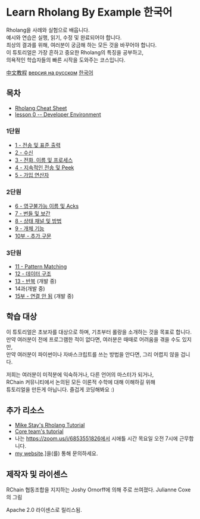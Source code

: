 # Learn Rholang By Example 한국어

Rholang을 사례와 실험으로 배웁니다.   
예시와 연습은 실행, 읽기, 수정 및 완료되어야 합니다.   
최상의 결과를 위해, 여러분이 궁금해 하는 모든 것을 바꾸어야 합니다.   
이 튜토리얼은 가장 흔하고 중요한 Rholang의 특징을 공부하고,  
의욕적인 학습자들의 빠른 시작을 도와주는 코스입니다.

[中文教程](README_CN.md)   [версия на русском](README_RU.md) [한국어](README_KR.md)

## 목차
* [Rholang Cheat Sheet](ChatSheet/)
* [lesson 0 -- Developer Environment](0-DeveloperEnvironment/)

### 1단원

* [1 - 전송 및 표준 출력](01-SendingAndStandardOut/)
* [2 - 수신](02-Receiving/)
* [3 - 전화, 이름 및 프로세스](03-TelephoneNamesAndProcesses/)
* [4 - 지속적인 전송 및 Peek](04-PersistentSendAndPeek/)
* [5 - 가입 연산자](05-JoinOperator/)

### 2단원
* [6 - 영구불가능 이름 및 Acks](06-UnforgeableNamesAndAcks/)
* [7 - 번들 및 보간](07-BundlesAndInterpolation/)
* [8 - 상태 채널 및 방법](08-StateChannelAndMethods/)
* [9 - 개체 기능](09-ObjectCapabilities/)
* [10부 - 추가 구문](10-MoreSyntax/)

### 3단원
* [11 - Pattern Matching](11-PatternMatching/)
* [12 - 데이터 구조](12-DataStructures/)
* [13 - 반복](13-iteration/) (개발 중)
* 14과(개발 중)
* [15부 - 연결 안 됨](15회-GoingOffChain/) (개발 중)


## 학습 대상
이 튜토리얼은 초보자를 대상으로 하며, 기초부터 롤랑을 소개하는 것을 목표로 합니다.   
만약 여러분이 전에 프로그램한 적이 없다면, 여러분은 때때로 어려움을 겪을 수도 있지만,   
만약 여러분이 파이썬이나 자바스크립트를 쓰는 방법을 안다면, 그리 어렵지 않을 겁니다.   


저희는 여러분이 미적분에 익숙하거나, 다른 언어의 마스터가 되거나,   
RChain 커뮤니티에서 논의된 모든 이론적 수학에 대해 이해하길 위해  
튜토리얼을 만든게 아닙니다. 즐겁게 코딩해봐요 :)


## 추가 리소스
* [Mike Stay's Rholang Tutorial](https://developer.rchain.coop/tutorial/)
* [Core team's tutorial](https://github.com/rchain/rchain/blob/master/docs/rholang/rholangtut.md)
* 나는 https://zoom.us/j/6853551826에서 시애틀 시간 목요일 오전 7시에 근무합니다.
* [my website](https://joshyorndorff.com/contact).]을(를) 통해 문의하세요.

## 제작자 및 라이센스
RChain 협동조합을 지지하는 Joshy Ornorff에 의해 주로 쓰여졌다.
Julianne Coxe의 그림

Apache 2.0 라이센스로 릴리스됨.